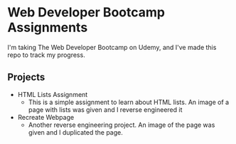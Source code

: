 # Web Developer Bootcamp Assignments
I'm taking The Web Developer Bootcamp on Udemy, and I've made this repo to track my progress.

## Projects
* HTML Lists Assignment
    * This is a simple assignment to learn about HTML lists. An image of a page with lists was given and I reverse engineered it
* Recreate Webpage
    * Another reverse engineering project. An image of the page was given and I duplicated the page.